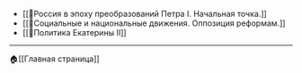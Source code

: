 - [[📒Россия в эпоху преобразований Петра I. Начальная точка.]]
- [[📒Социальные и национальные движения. Оппозиция реформам.]]
- [[📒Политика Екатерины II]]
---
🏠[[Главная страница]]